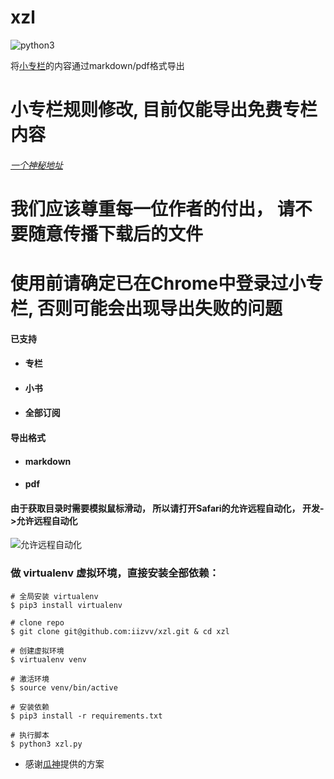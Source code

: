 # xzl
![python3](https://img.shields.io/badge/Python-3.7.3-green.svg)

将[小专栏](https://xiaozhuanlan.com)的内容通过markdown/pdf格式导出

# 小专栏规则修改, 目前仅能导出免费专栏内容
###### [一个神秘地址](https://github.com/xxxxxzl/xxxzl)
# 我们应该尊重每一位作者的付出， 请不要随意传播下载后的文件

# 使用前请确定已在Chrome中登录过小专栏, 否则可能会出现导出失败的问题

#### 已支持
- <h4>专栏</h4>
- <h4>小书</h4>
- <h4>全部订阅</h4>

#### 导出格式
- <h4>markdown</h4>
- <h4>pdf</h4>

#### 由于获取目录时需要模拟鼠标滑动， 所以请打开Safari的允许远程自动化， 开发->允许远程自动化
![允许远程自动化](./img/允许远程自动化.png)

### 做 virtualenv 虚拟环境，直接安装全部依赖：

    # 全局安装 virtualenv
    $ pip3 install virtualenv 

    # clone repo
    $ git clone git@github.com:iizvv/xzl.git & cd xzl

    # 创建虚拟环境
    $ virtualenv venv

    # 激活环境
    $ source venv/bin/active

    # 安装依赖
    $ pip3 install -r requirements.txt

    # 执行脚本
    $ python3 xzl.py

- 感谢[瓜神](https://github.com/Desgard)提供的方案
